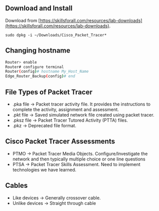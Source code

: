 ## Download and Install
Download from [https://skillsforall.com/resources/lab-downloads](https://skillsforall.com/resources/lab-downloads).

```
sudo dpkg -i ~/Downloads/Cisco_Packet_Tracer*
```
## Changing hostname
```bash
Router> enable
Router# configure terminal
Router(config)# hostname My_Host_Name
Edge_Router_Backup(config)# end
```

## File Types of Packet Tracer
 * .pka file -> Packet tracer activity file. It provides the instructions to complete the activity, assignment and assessment.
 * .pkt file -> Saved simulated network file created using packet tracer.
 * .pksz file -> Packet Tracer Tutored Activity (PTTA) files.
 * .pkz -> Deprecated file format.

## Cisco Packet Tracer Assessments
 * PTMO -> Packet Tracer Media Objects. Configure/Investigate the network and then typically multiple choice or one line questions
 * PTSA -> Packet Tracer Skills Assessment. Need to implement technologies we have learned.

## Cables
 * Like devices -> Generally crossover cable.
 * Unlike devices -> Straight through cable
